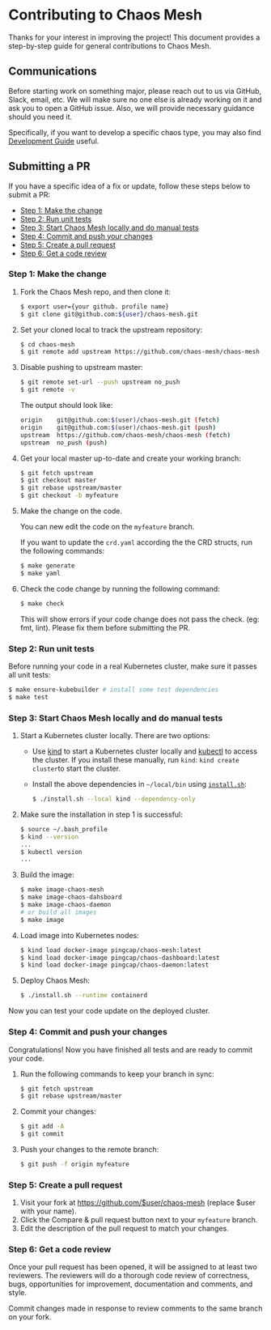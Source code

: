 # Contributing to Chaos Mesh

Thanks for your interest in improving the project! This document provides a step-by-step guide for general contributions to Chaos Mesh.

## Communications

Before starting work on something major, please reach out to us via GitHub, Slack, email, etc. We will make sure no one else is already working on it and ask you to open a GitHub issue. Also, we will provide necessary guidance should you need it.

Specifically, if you want to develop a specific chaos type, you may also find [Development Guide](https://chaos-mesh.org/docs/development_guides/development_overview) useful.

## Submitting a PR

If you have a specific idea of a fix or update, follow these steps below to submit a PR:

- [Step 1: Make the change](#step-1-make-the-change)
- [Step 2: Run unit tests](#step-2-run-unit-tests)
- [Step 3: Start Chaos Mesh locally and do manual tests](#step-3-start-chaos-mesh-locally-and-do-manual-tests)
- [Step 4: Commit and push your changes](#step-4-commit-and-push-your-changes)
- [Step 5: Create a pull request](#step-5-create-a-pull-request)
- [Step 6: Get a code review](#step-6-get-a-code-review)

### Step 1: Make the change

1. Fork the Chaos Mesh repo, and then clone it:

    ```bash
    $ export user={your github. profile name}
    $ git clone git@github.com:${user}/chaos-mesh.git
    ```

2. Set your cloned local to track the upstream repository:

    ```bash
    $ cd chaos-mesh
    $ git remote add upstream https://github.com/chaos-mesh/chaos-mesh
    ```

3. Disable pushing to upstream master:

    ```bash
    $ git remote set-url --push upstream no_push
    $ git remote -v
    ```

    The output should look like:

    ```bash
    origin    git@github.com:$(user)/chaos-mesh.git (fetch)
    origin    git@github.com:$(user)/chaos-mesh.git (push)
    upstream  https://github.com/chaos-mesh/chaos-mesh (fetch)
    upstream  no_push (push)
    ```

4. Get your local master up-to-date and create your working branch:

    ```bash
    $ git fetch upstream
    $ git checkout master
    $ git rebase upstream/master
    $ git checkout -b myfeature
    ```

5. Make the change on the code.

    You can new edit the code on the `myfeature` branch.

    If you want to update the `crd.yaml` according the the CRD structs, run the following commands:

    ```bash
    $ make generate
    $ make yaml
    ```

6. Check the code change by running the following command:

    ```bash
    $ make check
    ```

    This will show errors if your code change does not pass the check. (eg: fmt, lint). Please fix them before submitting the PR.

### Step 2: Run unit tests

Before running your code in a real Kubernetes cluster, make sure it passes all unit tests:

```bash
$ make ensure-kubebuilder # install some test dependencies
$ make test
```

### Step 3: Start Chaos Mesh locally and do manual tests

1. Start a Kubernetes cluster locally. There are two options:

    - Use [kind](https://kind.sigs.k8s.io/docs/user/quick-start/#installation) to start a Kubernetes cluster locally and [kubectl](https://kubernetes.io/docs/reference/kubectl/overview/) to access the cluster. If you install these manually, run `kind`: `kind create cluster`to start the cluster.

    - Install the above dependencies in `~/local/bin` using [`install.sh`](https://github.com/chaos-mesh/chaos-mesh/blob/master/install.sh):

      ```bash
      $ ./install.sh --local kind --dependency-only
      ```

2. Make sure the installation in step 1 is successful:

    ```bash
    $ source ~/.bash_profile
    $ kind --version
    ...
    $ kubectl version
    ...
    ```

3. Build the image:

    ```bash
    $ make image-chaos-mesh
    $ make image-chaos-dahsboard
    $ make image-chaos-daemon
    # or build all images
    $ make image
    ```

4. Load image into Kubernetes nodes:

    ```bash
    $ kind load docker-image pingcap/chaos-mesh:latest 
    $ kind load docker-image pingcap/chaos-dashboard:latest 
    $ kind load docker-image pingcap/chaos-daemon:latest 
    ```

5. Deploy Chaos Mesh:

    ```bash
    $ ./install.sh --runtime containerd
    ```

Now you can test your code update on the deployed cluster.

### Step 4: Commit and push your changes

Congratulations! Now you have finished all tests and are ready to commit your code.

1. Run the following commands to keep your branch in sync:

    ```bash
    $ git fetch upstream
    $ git rebase upstream/master
    ```

2. Commit your changes:

    ```bash
    $ git add -A
    $ git commit
    ```

3. Push your changes to the remote branch:

    ```bash
    $ git push -f origin myfeature
    ```

### Step 5: Create a pull request

1. Visit your fork at https://github.com/$user/chaos-mesh (replace $user with your name).
2. Click the Compare & pull request button next to your `myfeature` branch.
3. Edit the description of the pull request to match your changes.

### Step 6: Get a code review

Once your pull request has been opened, it will be assigned to at least two reviewers. The reviewers will do a thorough code review of correctness, bugs, opportunities for improvement, documentation and comments, and style.

Commit changes made in response to review comments to the same branch on your fork.
